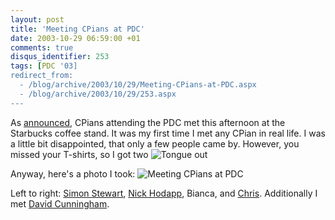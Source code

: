 ```yaml
---
layout: post
title: 'Meeting CPians at PDC'
date: 2003-10-29 06:59:00 +01
comments: true
disqus_identifier: 253
tags: [PDC '03]
redirect_from:
  - /blog/archive/2003/10/29/Meeting-CPians-at-PDC.aspx
  - /blog/archive/2003/10/29/253.aspx
---
```


As [announced](http://www.codeproject.com/script/rumor/article.asp?msg=651762&id=285#xx651762xx), CPians attending the PDC met this afternoon at the Starbucks coffee stand. It was my first time I met any CPian in real life. I was a little bit disappointed, that only a few people came by. However, you missed your T-shirts, so I got two ![Tongue out](/files/archive/smiley_tongue.gif)

Anyway, here's a photo I took:
 ![Meeting CPians at PDC](/files/archive/PA300044.JPG)

Left to right: [Simon Stewart](http://www.brokenkeyboards.com/brokenkeyboards/), [Nick Hodapp](http://www.codeproject.com/script/profile/whos_who.asp?id=162), Bianca, and [Chris](http://www.codeproject.com/script/profile/whos_who.asp?id=1). Additionally I met [David Cunningham](http://www.codeproject.com/script/profile/whos_who.asp?id=2).
